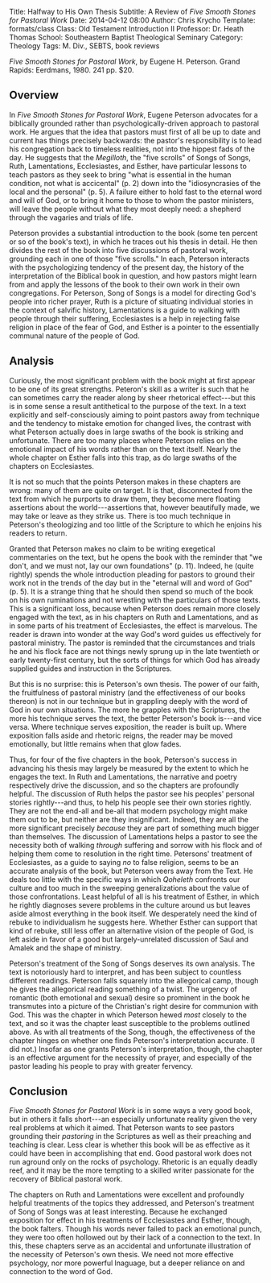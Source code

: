 Title: Halfway to His Own Thesis
Subtitle: A Review of <cite>Five Smooth Stones for Pastoral Work</cite>
Date: 2014-04-12 08:00
Author: Chris Krycho
Template: formats/class
Class: Old Testament Introduction II
Professor: Dr. Heath Thomas
School: Southeastern Baptist Theological Seminary
Category: Theology
Tags: M. Div., SEBTS, book reviews

_Five Smooth Stones for Pastoral Work_, by Eugene H. Peterson. Grand Rapids:
Eerdmans, 1980. 241 pp. $20.

## Overview

In _Five Smooth Stones for Pastoral Work_, Eugene Peterson advocates for a
biblically grounded rather than psychologically-driven approach to pastoral
work. He argues that the idea that pastors must first of all be up to date and
current has things precisely backwards: the pastor's responsibility is to lead
his congregation back to timeless realities, not into the hippest fads of the
day. He suggests that the *Megilloth*, the "five scrolls" of Songs of Songs,
Ruth, Lamentations, Ecclesiastes, and Esther, have particular lessons to teach
pastors as they seek to bring "what is essential in the human condition, not
what is accicental" (p. 2) down into the "idiosyncrasies of the local and the
personal" (p. 5). A failure either to hold fast to the eternal word and will of
God, or to bring it home to those to whom the pastor ministers, will leave the
people without what they most deeply need: a shepherd through the vagaries and
trials of life.

Peterson provides a substantial introduction to the book (some ten percent or so
of the book's text), in which he traces out his thesis in detail. He then
divides the rest of the book into five discussions of pastoral work, grounding
each in one of those "five scrolls." In each, Peterson interacts with the
psychologizing tendency of the present day, the history of the interpretation of
the Biblical book in question, and how pastors might learn from and apply the
lessons of the book to their own work in their own congregations. For Peterson,
Song of Songs is a model for directing God's people into richer prayer, Ruth is
a picture of situating individual stories in the context of salvific history,
Lamentations is a guide to walking with people through their suffering,
Ecclesiastes is a help in rejecting false religion in place of the fear of God,
and Esther is a pointer to the essentially communal nature of the people of God.

## Analysis

Curiously, the most significant problem with the book might at first appear to
be one of its great strengths. Peteron's skill as a writer is such that he can
sometimes carry the reader along by sheer rhetorical effect---but this is in
some sense a result antithetical to the purpose of the text. In a text
explicitly and self-consciously aiming to point pastors away from technique and
the tendency to mistake emotion for changed lives, the contrast with what
Peterson actually does in large swaths of the book is striking and unfortunate.
There are too many places where Peterson relies on the emotional impact of his
words rather than on the text itself. Nearly the whole chapter on Esther falls
into this trap, as do large swaths of the chapters on Ecclesiastes.

It is not so much that the points Peterson makes in these chapters are wrong:
many of them are quite on target. It is that, disconnected from the text from
which he purports to draw them, they become mere floating assertions about the
world---assertions that, however beautifully made, we may take or leave as they
strike us. There is too much technique in Peterson's theologizing and too little
of the Scripture to which he enjoins his readers to return.

Granted that Peterson makes no claim to be writing exegetical commentaries on
the text, but he opens the book with the reminder that "we don't, and we must
not, lay our own foundations" (p. 11). Indeed, he (quite rightly) spends the
whole introduction pleading for pastors to ground their work not in the trends
of the day but in the "eternal will and word of God" (p. 5). It is a strange
thing that he should then spend so much of the book on his own ruminations and
not wrestling with the particulars of those texts. This is a significant loss,
because when Peterson does remain more closely engaged with the text, as in his
chapters on Ruth and Lamentations, and as in some parts of his treatment of
Ecclesiastes, the effect is marvelous. The reader is drawn into wonder at the
way God's word guides us effectively for pastoral ministry. The pastor is
reminded that the circumstances and trials he and his flock face are not things
newly sprung up in the late twentieth or early twenty-first century, but the
sorts of things for which God has already supplied guides and instruction in the
Scriptures.

But this is no surprise: this is Peterson's own thesis. The power of our faith,
the fruitfulness of pastoral ministry (and the effectiveness of our books
thereon) is not in our technique but in grappling deeply with the word of God in
our own situations. The more he grapples with the Scriptures, the more his
technique serves the text, the better Peterson's book is---and vice versa. Where
technique serves exposition, the reader is built up. Where exposition falls
aside and rhetoric reigns, the reader may be moved emotionally, but little
remains when that glow fades.

Thus, for four of the five chapters in the book, Peterson's success in advancing
his thesis may largely be measured by the extent to which he engages the text.
In Ruth and Lamentations, the narrative and poetry respectively drive the
discussion, and so the chapters are profoundly helpful. The discussion of Ruth
helps the pastor see his peoples' personal stories rightly---and thus, to help
his people see their own stories rightly. They are not the end-all and be-all
that modern psychology might make them out to be, but neither are they
insignificant. Indeed, they are all the more significant precisely *because*
they are part of something much bigger than themselves. The discussion of
Lamentations helps a pastor to see the necessity both of walking *through*
suffering and sorrow with his flock and of helping them come to resolution in
the right time. Petersons' treatment of Ecclesiastes, as a guide to saying *no*
to false religion, seems to be an accurate analysis of the book, but Peterson
veers away from the Text. He deals too little with the specific ways in which
*Qoheleth* confronts our culture and too much in the sweeping generalizations
about the value of those confrontations. Least helpful of all is his treatment
of Esther, in which he rightly diagnoses severe problems in the culture around
us but leaves aside almost everything in the book itself. We desperately need
the kind of rebuke to individualism he suggests here. Whether Esther can support
that kind of rebuke, still less offer an alternative vision of the people of
God, is left aside in favor of a good but largely-unrelated discussion of Saul
and Amalek and the shape of ministry.

Peterson's treatment of the Song of Songs deserves its own analysis. The text is
notoriously hard to interpret, and has been subject to countless different
readings. Peterson falls squarely into the allegorical camp, though he gives the
allegorical reading something of a twist. The urgency of romantic (both
emotional and sexual) desire so prominent in the book he transmutes into a
picture of the Christian's right desire for communion with God. This was the
chapter in which Peterson hewed *most* closely to the text, and so it was the
chapter least susceptible to the problems outlined above. As with all treatments
of the Song, though, the effectiveness of the chapter hinges on whether one
finds Peterson's interpretation accurate. (I did not.) Insofar as one grants
Peterson's interpretation, though, the chapter is an effective argument for the
necessity of prayer, and especially of the pastor leading his people to pray
with greater fervency.

## Conclusion

_Five Smooth Stones for Pastoral Work_ is in some ways a very good book, but in
others it falls short---an especially unfortunate reality given the very real
problems at which it aimed. That Peterson wants to see pastors grounding their
*pastoring* in the Scriptures as well as their preaching and teaching is clear.
Less clear is whether this book will be as effective as it could have been in
accomplishing that end. Good pastoral work does not run aground only on the
rocks of psychology. Rhetoric is an equally deadly reef, and it may be the more
tempting to a skilled writer passionate for the recovery of Biblical pastoral
work.

The chapters on Ruth and Lamentations were excellent and profoundly helpful
treatments of the topics they addressed, and Peterson's treatment of Song of
Songs was at least interesting. Because he exchanged exposition for effect in
his treatments of Ecclesiastes and Esther, though, the book falters. Though his
words never failed to pack an emotional punch, they were too often hollowed out
by their lack of a connection to the text. In this, these chapters serve as an
accidental and unfortunate illustration of the necessity of Peterson's own
thesis. We need not more effective psychology, nor more powerful lnaguage, but a
deeper reliance on and connection to the word of God.

